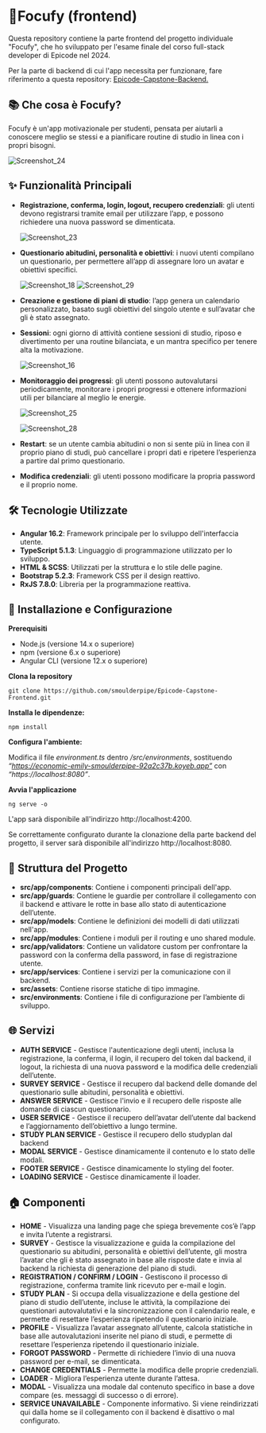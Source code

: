 # 🎯Focufy (frontend)

Questa repository contiene la parte frontend del progetto individuale "Focufy", che ho sviluppato per l'esame finale del corso full-stack developer di Epicode nel 2024.

Per la parte di backend di cui l'app necessita per funzionare, fare riferimento a questa repository:
 [Epicode-Capstone-Backend.](https://github.com/smoulderpipe/Epicode-Capstone-Backend)
## 📚 Che cosa è Focufy?

Focufy è un&#39;app motivazionale per studenti, pensata per aiutarli a conoscere meglio se stessi e a pianificare routine di studio in linea con i propri bisogni.

![Screenshot_24](https://github.com/smoulderpipe/Epicode-Capstone-Frontend/assets/48594331/44c3075b-e4ab-4305-a820-fc59628783c9)


## ✨ Funzionalità Principali

- **Registrazione, conferma, login, logout, recupero credenziali**: gli utenti devono registrarsi tramite email per utilizzare l’app, e possono richiedere una nuova password se dimenticata.
  
  ![Screenshot_23](https://github.com/smoulderpipe/Epicode-Capstone-Frontend/assets/48594331/e72218c0-dc32-49cf-a4cd-5e1911566b2a)
- **Questionario abitudini, personalità e obiettivi**: i nuovi utenti compilano un questionario, per permettere all’app di assegnare loro un avatar e obiettivi specifici.
  
  ![Screenshot_18](https://github.com/smoulderpipe/Epicode-Capstone-Frontend/assets/48594331/599895da-12a0-4052-9ab1-3edc9e42597a)
  ![Screenshot_29](https://github.com/smoulderpipe/Epicode-Capstone-Frontend/assets/48594331/2d311348-99c9-4f61-9b13-d278f3914513)

- **Creazione e gestione di piani di studio**: l’app genera un calendario personalizzato, basato sugli obiettivi del singolo utente e sull’avatar che gli è stato assegnato.
- **Sessioni**: ogni giorno di attività contiene sessioni di studio, riposo e divertimento per una routine bilanciata, e un mantra specifico per tenere alta la motivazione.

  ![Screenshot_16](https://github.com/smoulderpipe/Epicode-Capstone-Frontend/assets/48594331/7348e3a8-9446-4ef5-9a7d-e51ec5f5aef2)
- **Monitoraggio dei progressi**: gli utenti possono autovalutarsi periodicamente, monitorare i propri progressi e ottenere informazioni utili per bilanciare al meglio le energie.

  ![Screenshot_25](https://github.com/smoulderpipe/Epicode-Capstone-Frontend/assets/48594331/ca93d510-9339-4b61-95fc-6b30e7715ec0)


  ![Screenshot_28](https://github.com/smoulderpipe/Epicode-Capstone-Frontend/assets/48594331/7660e361-be69-46cd-97c4-8fd053b00cf1)

- **Restart**: se un utente cambia abitudini o non si sente più in linea con il proprio piano di studi, può cancellare i propri dati e ripetere l’esperienza a partire dal primo questionario.
- **Modifica credenziali**: gli utenti possono modificare la propria password e il proprio nome.





## 🛠️ Tecnologie Utilizzate

- **Angular 16.2**: Framework principale per lo sviluppo dell'interfaccia utente.
- **TypeScript 5.1.3**: Linguaggio di programmazione utilizzato per lo sviluppo.
- **HTML & SCSS**: Utilizzati per la struttura e lo stile delle pagine.
- **Bootstrap 5.2.3**: Framework CSS per il design reattivo.
- **RxJS 7.8.0**: Libreria per la programmazione reattiva.

## 🚀 Installazione e Configurazione
**Prerequisiti**

- Node.js (versione 14.x o superiore)
- npm (versione 6.x o superiore)
- Angular CLI (versione 12.x o superiore)

**Clona la repository**

	git clone https://github.com/smoulderpipe/Epicode-Capstone-Frontend.git

**Installa le dipendenze:**

    npm install

**Configura l&#39;ambiente:**

Modifica il file *environment.ts* dentro */src/environments*, sostituendo *“https://economic-emily-smoulderpipe-92a2c37b.koyeb.app”* con *“https://localhost:8080”*.

**Avvia l'applicazione**

    ng serve -o
L'app sarà disponibile all'indirizzo http://localhost:4200.

Se correttamente configurato durante la clonazione della parte backend del progetto, il server sarà disponibile all'indirizzo http://localhost:8080.



## 📂 Struttura del Progetto

- **src/app/components**: Contiene i componenti principali dell'app.
- **src/app/guards**: Contiene le guardie per controllare il collegamento con il backend e attivare le rotte in base allo stato di autenticazione dell’utente.
- **src/app/models**: Contiene le definizioni dei modelli di dati utilizzati nell'app.
- **src/app/modules**: Contiene i moduli per il routing e uno shared module.
- **src/app/validators**: Contiene un validatore custom per confrontare la password con la conferma della password, in fase di registrazione utente.
- **src/app/services**: Contiene i servizi per la comunicazione con il backend.
- **src/assets**: Contiene risorse statiche di tipo immagine.
- **src/environments**: Contiene i file di configurazione per l’ambiente di sviluppo.

## 🌐 Servizi

- **AUTH SERVICE** - Gestisce l'autenticazione degli utenti, inclusa la registrazione, la conferma, il login, il recupero del token dal backend, il logout, la richiesta di una nuova password e la modifica delle credenziali dell’utente.
- **SURVEY SERVICE** - Gestisce il recupero dal backend delle domande del questionario sulle abitudini, personalità e obiettivi.
- **ANSWER SERVICE** - Gestisce l'invio e il recupero delle risposte alle domande di ciascun questionario.
- **USER SERVICE** - Gestisce il recupero dell’avatar dell’utente dal backend e l’aggiornamento dell’obiettivo a lungo termine.
- **STUDY PLAN SERVICE** - Gestisce il recupero dello studyplan dal backend
- **MODAL SERVICE** - Gestisce dinamicamente il contenuto e lo stato delle modali.
- **FOOTER SERVICE** - Gestisce dinamicamente lo styling del footer.
- **LOADING SERVICE** - Gestisce dinamicamente il loader.

## 🏠 Componenti
- **HOME** - Visualizza una landing page che spiega brevemente cos’è l’app e invita l’utente a registrarsi.
- **SURVEY** - Gestisce la visualizzazione e guida la compilazione del questionario su abitudini, personalità e obiettivi dell’utente, gli mostra l’avatar che gli è stato assegnato in base alle risposte date e invia al backend la richiesta di generazione del piano di studi.
- **REGISTRATION / CONFIRM / LOGIN** - Gestiscono il processo di registrazione, conferma tramite link ricevuto per e-mail e login.
- **STUDY PLAN** - Si occupa della visualizzazione e della gestione del piano di studio dell’utente, incluse le attività, la compilazione dei questionari autovalutativi e la sincronizzazione con il calendario reale, e permette di resettare l’esperienza ripetendo il questionario iniziale.
- **PROFILE** - Visualizza l’avatar assegnato all’utente, calcola statistiche in base alle autovalutazioni inserite nel piano di studi, e permette di resettare l’esperienza ripetendo il questionario iniziale.
- **FORGOT PASSWORD** - Permette di richiedere l’invio di una nuova password per e-mail, se dimenticata.
- **CHANGE CREDENTIALS** - Permette la modifica delle proprie credenziali.
- **LOADER** - Migliora l’esperienza utente durante l’attesa.
- **MODAL** - Visualizza una modale dal contenuto specifico in base a dove compare (es. messaggi di successo o di errore).
- **SERVICE UNAVAILABLE** - Componente informativo. Si viene reindirizzati qui dalla home se il collegamento con il backend è disattivo o mal configurato.
